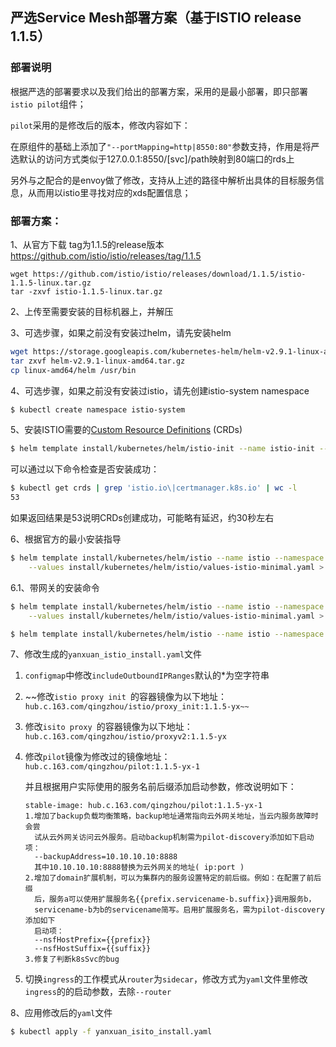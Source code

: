 ## 严选Service Mesh部署方案（基于ISTIO release 1.1.5）

### 部署说明

根据严选的部署要求以及我们给出的部署方案，采用的是最小部署，即只部署`istio pilot`组件；

`pilot`采用的是修改后的版本，修改内容如下：

在原组件的基础上添加了`"--portMapping=http|8550:80"`参数支持，作用是将严选默认的访问方式类似于127.0.0.1:8550/[svc]/path映射到80端口的rds上

另外与之配合的是envoy做了修改，支持从上述的路径中解析出具体的目标服务信息，从而用以istio里寻找对应的xds配置信息；

### 部署方案：

1、从官方下载 tag为1.1.5的release版本 <https://github.com/istio/istio/releases/tag/1.1.5>



```
wget https://github.com/istio/istio/releases/download/1.1.5/istio-1.1.5-linux.tar.gz
tar -zxvf istio-1.1.5-linux.tar.gz 
```

2、上传至需要安装的目标机器上，并解压

3、可选步骤，如果之前没有安装过helm，请先安装helm

```bash
wget https://storage.googleapis.com/kubernetes-helm/helm-v2.9.1-linux-amd64.tar.gz
tar zxvf helm-v2.9.1-linux-amd64.tar.gz
cp linux-amd64/helm /usr/bin
```

4、可选步骤，如果之前没有安装过istio，请先创建istio-system namespace

```bash
$ kubectl create namespace istio-system
```

5、安装ISTIO需要的[Custom Resource Definitions](https://kubernetes.io/docs/concepts/extend-kubernetes/api-extension/custom-resources/#customresourcedefinitions) (CRDs) 

```bash
$ helm template install/kubernetes/helm/istio-init --name istio-init --namespace istio-system | kubectl apply -f -
```

可以通过以下命令检查是否安装成功：

```bash
$ kubectl get crds | grep 'istio.io\|certmanager.k8s.io' | wc -l
53
```

如果返回结果是53说明CRDs创建成功，可能略有延迟，约30秒左右



6、根据官方的最小安装指导

```bash
$ helm template install/kubernetes/helm/istio --name istio --namespace istio-system \
    --values install/kubernetes/helm/istio/values-istio-minimal.yaml > yanxuan_isito_install.yaml
```



6.1、带网关的安装命令

```bash
$ helm template install/kubernetes/helm/istio --name istio --namespace istio-system \
    --values install/kubernetes/helm/istio/values-istio-minimal.yaml > yanxuan_isito_install_with_gateways.yaml
```

```bash
$ helm template install/kubernetes/helm/istio --name istio --namespace istio-system --set kiali.enabled=true --values install/kubernetes/helm/istio/values-istio-yanxuan.yaml > yanxuan_isito_install.yaml
```



7、修改生成的`yanxuan_istio_install.yaml`文件

1. `configmap`中修改`includeOutboundIPRanges`默认的*为空字符串

2. ~~修改`istio proxy init `的容器镜像为以下地址：`hub.c.163.com/qingzhou/istio/proxy_init:1.1.5-yx~~`

3. 修改`isito proxy `的容器镜像为以下地址：`hub.c.163.com/qingzhou/istio/proxyv2:1.1.5-yx`




4. 修改`pilot`镜像为修改过的镜像地址：`hub.c.163.com/qingzhou/pilot:1.1.5-yx-1`

   并且根据用户实际使用的服务名前后缀添加启动参数，修改说明如下：

   ```
   stable-image: hub.c.163.com/qingzhou/pilot:1.1.5-yx-1
   1.增加了backup负载均衡策略，backup地址通常指向云外网关地址，当云内服务故障时会尝
     试从云外网关访问云外服务。启动backup机制需为pilot-discovery添加如下启动项：
     --backupAddress=10.10.10.10:8888
     其中10.10.10.10:8888替换为云外网关的地址( ip:port )
   2.增加了domain扩展机制，可以为集群内的服务设置特定的前后缀。例如：在配置了前后缀
     后，服务a可以使用扩展服务名{{prefix.servicename-b.suffix}}调用服务b，
     servicename-b为b的servicename简写。启用扩展服务名，需为pilot-discovery添加如下
     启动项：
     --nsfHostPrefix={{prefix}}
     --nsfHostSuffix={{suffix}}
   3.修复了判断k8sSvc的bug
   ```

5. 切换`ingress`的工作模式从`router`为`sidecar`，修改方式为`yaml`文件里修改`ingress`的的启动参数，去除`--router`




8、应用修改后的`yaml`文件

```bash
$ kubectl apply -f yanxuan_isito_install.yaml
```

